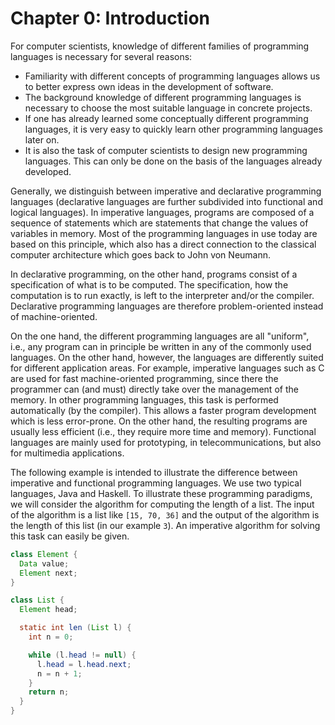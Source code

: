 # Chapter 0: Introduction

For computer scientists, knowledge of different families of programming languages is necessary for several reasons:

- Familiarity with different concepts of programming languages allows us to better express own ideas in the development of software.
- The background knowledge of different programming languages is necessary to choose the most suitable language in concrete projects.
- If one has already learned some conceptually different programming languages, it is very easy to quickly learn other programming languages later on.
- It is also the task of computer scientists to design new programming languages. This can only be done on the basis of the languages already developed.

Generally, we distinguish between imperative and declarative programming languages (declarative languages are further subdivided into functional and logical languages). In imperative languages, programs are composed of a sequence of statements which are statements that change the values of variables in memory. Most of the programming languages in use today are based on this principle, which also has a direct connection to the classical computer architecture which goes back to John von Neumann.

In declarative programming, on the other hand, programs consist of a specification of what is to be computed. The specification, how the computation is to run exactly, is left to the interpreter and/or the compiler. Declarative programming languages are therefore problem-oriented instead of machine-oriented.

On the one hand, the different programming languages are all "uniform", i.e., any program can in principle be written in any of the commonly used languages. On the other hand, however, the languages are differently suited for different application areas. For example, imperative languages such as C are used for fast machine-oriented programming, since there the programmer can (and must) directly take over the management of the memory. In other programming languages, this task is performed automatically (by the compiler). This allows a faster program development which is less error-prone. On the other hand, the resulting programs are usually less efficient (i.e., they require more time and memory). Functional languages are mainly used for prototyping, in telecommunications, but also for multimedia applications.

The following example is intended to illustrate the difference between imperative and functional programming languages. We use two typical languages, Java and Haskell. To illustrate these programming paradigms, we will consider the algorithm for computing the length of a list. The input of the algorithm is a list like `[15, 70, 36]` and the output of the algorithm is the length of this list (in our example `3`). An imperative algorithm for solving this task can easily be given.

```java
class Element {
  Data value;
  Element next;
}

class List {
  Element head;

  static int len (List l) {
    int n = 0;

    while (l.head != null) {
      l.head = l.head.next;
      n = n + 1;
    }
    return n;
  }
}
```
